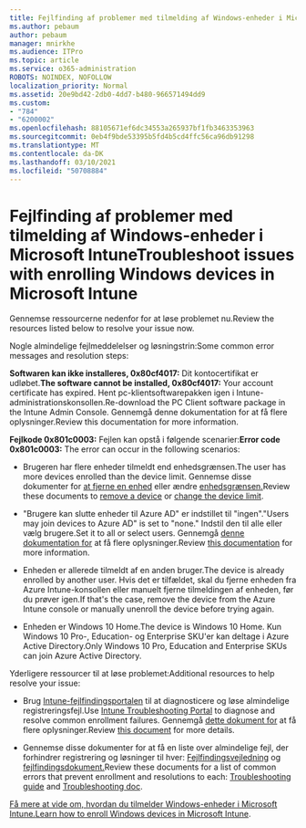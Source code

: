 ```yaml
---
title: Fejlfinding af problemer med tilmelding af Windows-enheder i Microsoft Intune
ms.author: pebaum
author: pebaum
manager: mnirkhe
ms.audience: ITPro
ms.topic: article
ms.service: o365-administration
ROBOTS: NOINDEX, NOFOLLOW
localization_priority: Normal
ms.assetid: 20e9bd42-2db0-4dd7-b480-966571494dd9
ms.custom:
- "784"
- "6200002"
ms.openlocfilehash: 88105671ef6dc34553a265937bf1fb3463353963
ms.sourcegitcommit: 0eb4f9bde53395b5fd4b5cd4ffc56ca96db91298
ms.translationtype: MT
ms.contentlocale: da-DK
ms.lasthandoff: 03/10/2021
ms.locfileid: "50708884"
---
```

# <a name="troubleshoot-issues-with-enrolling-windows-devices-in-microsoft-intune"></a><span data-ttu-id="3817a-102">Fejlfinding af problemer med tilmelding af Windows-enheder i Microsoft Intune</span><span class="sxs-lookup"><span data-stu-id="3817a-102">Troubleshoot issues with enrolling Windows devices in Microsoft Intune</span></span>

<span data-ttu-id="3817a-103">Gennemse ressourcerne nedenfor for at løse problemet nu.</span><span class="sxs-lookup"><span data-stu-id="3817a-103">Review the resources listed below to resolve your issue now.</span></span>
  
<span data-ttu-id="3817a-104">Nogle almindelige fejlmeddelelser og løsningstrin:</span><span class="sxs-lookup"><span data-stu-id="3817a-104">Some common error messages and resolution steps:</span></span>
  
 <span data-ttu-id="3817a-105">**Softwaren kan ikke installeres, 0x80cf4017:** Dit kontocertifikat er udløbet.</span><span class="sxs-lookup"><span data-stu-id="3817a-105">**The software cannot be installed, 0x80cf4017:** Your account certificate has expired.</span></span> <span data-ttu-id="3817a-106">Hent pc-klientsoftwarepakken igen i Intune-administrationskonsollen.</span><span class="sxs-lookup"><span data-stu-id="3817a-106">Re-download the PC Client software package in the Intune Admin Console.</span></span> <span data-ttu-id="3817a-107">Gennemgå denne dokumentation for at få flere oplysninger.</span><span class="sxs-lookup"><span data-stu-id="3817a-107">Review this documentation for more information.</span></span>
  
 <span data-ttu-id="3817a-108">**Fejlkode 0x801c0003:** Fejlen kan opstå i følgende scenarier:</span><span class="sxs-lookup"><span data-stu-id="3817a-108">**Error code 0x801c0003:** The error can occur in the following scenarios:</span></span>
  
-  <span data-ttu-id="3817a-109">Brugeren har flere enheder tilmeldt end enhedsgrænsen.</span><span class="sxs-lookup"><span data-stu-id="3817a-109">The user has more devices enrolled than the device limit.</span></span> <span data-ttu-id="3817a-110">Gennemse disse dokumenter for [at fjerne en enhed](https://docs.microsoft.com/intune/devices-wipe) eller ændre [enhedsgrænsen.](https://docs.microsoft.com/intune/enrollment-restrictions-set#set-device-limit-restrictions)</span><span class="sxs-lookup"><span data-stu-id="3817a-110">Review these documents to [remove a device](https://docs.microsoft.com/intune/devices-wipe) or [change the device limit](https://docs.microsoft.com/intune/enrollment-restrictions-set#set-device-limit-restrictions).</span></span>

-  <span data-ttu-id="3817a-111">"Brugere kan slutte enheder til Azure AD" er indstillet til "ingen".</span><span class="sxs-lookup"><span data-stu-id="3817a-111">"Users may join devices to Azure AD" is set to "none."</span></span> <span data-ttu-id="3817a-112">Indstil den til alle eller vælg brugere.</span><span class="sxs-lookup"><span data-stu-id="3817a-112">Set it to all or select users.</span></span> <span data-ttu-id="3817a-113">Gennemgå [denne dokumentation for](https://docs.microsoft.com/azure/active-directory/device-management-azure-portal#configure-device-settings) at få flere oplysninger.</span><span class="sxs-lookup"><span data-stu-id="3817a-113">Review [this documentation](https://docs.microsoft.com/azure/active-directory/device-management-azure-portal#configure-device-settings) for more information.</span></span>

-  <span data-ttu-id="3817a-114">Enheden er allerede tilmeldt af en anden bruger.</span><span class="sxs-lookup"><span data-stu-id="3817a-114">The device is already enrolled by another user.</span></span> <span data-ttu-id="3817a-115">Hvis det er tilfældet, skal du fjerne enheden fra Azure Intune-konsollen eller manuelt fjerne tilmeldingen af enheden, før du prøver igen.</span><span class="sxs-lookup"><span data-stu-id="3817a-115">If that's the case, remove the device from the Azure Intune console or manually unenroll the device before trying again.</span></span>

-  <span data-ttu-id="3817a-116">Enheden er Windows 10 Home.</span><span class="sxs-lookup"><span data-stu-id="3817a-116">The device is Windows 10 Home.</span></span> <span data-ttu-id="3817a-117">Kun Windows 10 Pro-, Education- og Enterprise SKU'er kan deltage i Azure Active Directory.</span><span class="sxs-lookup"><span data-stu-id="3817a-117">Only Windows 10 Pro, Education and Enterprise SKUs can join Azure Active Directory.</span></span>

<span data-ttu-id="3817a-118">Yderligere ressourcer til at løse problemet:</span><span class="sxs-lookup"><span data-stu-id="3817a-118">Additional resources to help resolve your issue:</span></span>
  
-  <span data-ttu-id="3817a-119">Brug [Intune-fejlfindingsportalen](https://devicemanagement.microsoft.com/#blade/Microsoft_Intune_DeviceSettings/TroubleshootBlade) til at diagnosticere og løse almindelige registreringsfejl.</span><span class="sxs-lookup"><span data-stu-id="3817a-119">Use [Intune Troubleshooting Portal](https://devicemanagement.microsoft.com/#blade/Microsoft_Intune_DeviceSettings/TroubleshootBlade) to diagnose and resolve common enrollment failures.</span></span> <span data-ttu-id="3817a-120">Gennemgå [dette dokument for](https://docs.microsoft.com/intune/help-desk-operators) at få flere oplysninger.</span><span class="sxs-lookup"><span data-stu-id="3817a-120">Review [this document](https://docs.microsoft.com/intune/help-desk-operators) for more details.</span></span>

-  <span data-ttu-id="3817a-121">Gennemse disse dokumenter for at få en liste over almindelige fejl, der forhindrer registrering og løsninger til hver: [Fejlfindingsvejledning](https://support.microsoft.com/help/4089533/troubleshooting-windows-device-enrollment-problems-in-microsoft-intune) og [fejlfindingsdokument.](https://docs.microsoft.com/troubleshoot/mem/intune/troubleshoot-device-enrollment-in-intune)</span><span class="sxs-lookup"><span data-stu-id="3817a-121">Review these documents for a list of common errors that prevent enrollment and resolutions to each: [Troubleshooting guide](https://support.microsoft.com/help/4089533/troubleshooting-windows-device-enrollment-problems-in-microsoft-intune) and [Troubleshooting doc](https://docs.microsoft.com/troubleshoot/mem/intune/troubleshoot-device-enrollment-in-intune).</span></span>

<span data-ttu-id="3817a-122">[Få mere at vide om, hvordan du tilmelder Windows-enheder i Microsoft Intune.](https://docs.microsoft.com/intune/windows-enroll)</span><span class="sxs-lookup"><span data-stu-id="3817a-122">[Learn how to enroll Windows devices in Microsoft Intune](https://docs.microsoft.com/intune/windows-enroll).</span></span>
